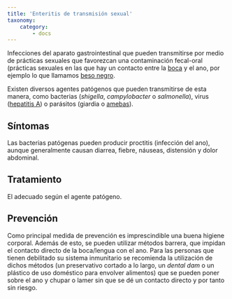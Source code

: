 ```yaml
---
title: 'Enteritis de transmisión sexual'
taxonomy:
    category:
        - docs
---
```


Infecciones del aparato gastrointestinal que pueden transmitirse por medio de prácticas sexuales que favorezcan una contaminación fecal-oral (prácticas sexuales en las que hay un contacto entre la [boca](../boca.html) y el ano, por ejemplo lo que llamamos [beso negro](../beso-negro.html).

Existen diversos agentes patógenos que pueden transmitirse de esta manera, como bacterias (_shigella_, _campylobacter_ o _salmonella_), virus ([hepatitis A](../../otras-infecciones-transmision-sexual-its/hepatitis-a-b-c.html)) o parásitos (giardia o [amebas](../amebiasis.html)).

## Síntomas

Las bacterias patógenas pueden producir proctitis (infección del ano), aunque generalmente causan diarrea, fiebre, náuseas, distensión y dolor abdominal.

## Tratamiento

El adecuado según el agente patógeno.

## Prevención

Como principal medida de prevención es imprescindible una buena higiene corporal. Además de esto, se pueden utilizar métodos barrera, que impidan el contacto directo de la boca/lengua con el ano. Para las personas que tienen debilitado su sistema inmunitario se recomienda la utilización de dichos métodos (un preservativo cortado a lo largo, un _dental dam_ o un plástico de uso doméstico para envolver alimentos) que se pueden poner sobre el ano y chupar o lamer sin que se dé un contacto directo y por tanto sin riesgo.